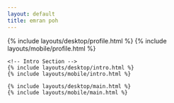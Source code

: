 ```yaml
---
layout: default
title: emran poh
---
```


<style>
@media (max-width: 768px) {
    .navbar {
        display: none;
    }
    .introduction .hello-text {
        display: block;
        margin-bottom: 1rem;
    }
    .introduction .mobile-hello-text {
        display: none;
    }
    .introduction .mobile-title {
        display: block;
        font-size: 1rem;
        font-weight: 600;
        margin-bottom: 0.5rem;
    }
    .projects-section {
        display: none;
    }
    .mobile-projects-section,
    .mobile-publications-section,
    .mobile-experience-section,
    .mobile-sections{
        display: block;
        width: 100%;
    }
    .introduction {
        width: 100%;
        overflow: hidden;
        margin-bottom: 1rem;
    }
    .mobile-projects-section h2,
    .mobile-publications-section h2,
    .mobile-experience-section h2 {
        margin-bottom: 0.5rem;
    }
    .profile-container {
        display: flex;
        align-items: flex-start;
        gap: 1rem;
        margin-bottom: 1rem;
    }
    .profile-info {
        display: flex;
        flex-direction: column;
        justify-content: space-between;
        height: 100%;
    }
    .profile-text {
        margin-bottom: auto;
    }
    .profile-name {
        font-size: 1.5rem;
        font-weight: 700;
        /* margin-bottom: 0.25rem; */
        text-transform: lowercase;
        /* letter-spacing: 0.05em; */
    }
    .profile-title {
        font-size: 0.875rem;
        color: #666;
    }
    .profile-location{
        font-size: 0.875rem;
        color: #666;
        margin-bottom: 0.75rem;
    }
    .profile-email {
        font-size: 0.875rem;
        color: #666;
        margin-bottom: 0.25rem;
    }
    .profile-image {
        width: 120px;
        height: 120px;
        border-radius: 0.5rem;
        object-fit: cover;
        border: 2px solid #f3f4f6;
    }
    .header-icons {
        display: flex;
        gap: 1rem;
        justify-content: center;
        margin: 0;
        padding: 0;
    }
    .icon-link {
        border-radius: 8px;
        color: #666;
        text-decoration: none;
        transition: none;
    }
    .desktop-buttons {
        display: none !important;
    }
    .mobile-buttons {
        display: flex !important;
    }
    .profile-content {
        display: flex;
        flex-direction: row;
        align-items: flex-start;
        gap: 1rem;
        width: 100%;
    }
    .publications-desktop {
        display: none !important;
    }
    .publications-section {
        display: none !important;
    }
    footer {
        margin-top: 2rem;
        padding: 1rem 0;
        border-top: 1px solid #eee;
        width: 100%;
    }
    .footer-links {
        display: flex;
        gap: 1rem;
        align-items: center;
        margin-bottom: 0.5rem;
    }
    .footer-links a {
        color: #666;
        text-decoration: none;
        transition: all 0.2s ease;
    }
    .footer-links a:hover {
        color: #333;
    }
    .powered-by-text {
        font-size: 0.875rem;
        color: #666;
        margin: 0;
    }
    .desktop-profile {
        display: none !important;
    }
    .mobile-profile {
        display: flex !important;
    }
}

@media (min-width: 769px) {
    .mobile-projects-section,
    .mobile-publications-section,
    .mobile-experience-section {
        display: none;
    }
    .introduction .mobile-hello-text,
    .introduction .mobile-title {
        display: none;
    }
    .introduction {
        padding-top: 2rem;
        margin-top: 0.5rem;
        height: auto;
        min-height: 0;
    }
    .profile-name {
        font-size: 2.5rem;
        font-weight: 800;
        text-transform: lowercase;
        margin-bottom: 0.5rem;
    }
    .profile-title {
        font-size: 1rem;
        color: #666;
        margin-bottom: 0.5rem;
    }
    .profile-email {
        font-size: 1rem;
        color: #666;
        margin-bottom: 0.5rem;
    }
    .introduction .hello-text {
        font-size: 0.875rem;
        line-height: 1.5;
        margin-bottom: 1rem;
    }
    .profile-container {
        display: flex;
        align-items: flex-start;
        gap: 1rem;
        margin: 2rem 0 0 0;
    }
    .profile-info {
        display: flex;
        flex-direction: column;
        justify-content: space-between;
        height: 100%;
    }
    .profile-text {
        margin-bottom: auto;
    }
    .profile-image {
        width: 128px;
        height: 128px;
        border-radius: 0.5rem;
        object-fit: cover;
        border: 2px solid #f3f4f6;
    }
    .header-icons {
        display: flex !important;
        flex-direction: row;
        gap: 0.5rem;
        margin-left: 1rem;
    }
    .header-icons a {
        color: #000;
        text-decoration: none;
        display: flex;
        align-items: center;
        justify-content: center;
        width: 48px;
        height: 48px;
        background-color: #f1f3f5;
        border-radius: 1rem;
        transition: all 0.2s ease;
    }
    .header-icons a:hover {
        background-color: #e5e7eb;
        text-decoration: none;
    }
    .header-icons img {
        width: 1.5rem;
        height: 1.5rem;
    }
    .header-icons i {
        font-size: 1.5rem;
    }
    .mobile-buttons {
        display: none !important;
    }
    .profile-content {
        display: flex;
        flex-direction: row;
        align-items: flex-start;
        gap: 1.5rem;
        width: 100%;
    }
    .mobile-only {
        display: none !important;
    }
    footer {
        position: static;
        width: 100%;
        background-color: #f8f9fa;
        padding: 1rem 0;
        border-top: 1px solid #eee;
        text-align: center;
    }
    .footer-links {
        display: flex;
        justify-content: center;
        gap: 1rem;
        align-items: center;
        margin-bottom: 0.5rem;
    }
    .footer-links a {
        color: #666;
        text-decoration: none;
        transition: all 0.2s ease;
    }
    .footer-links a:hover {
        color: #333;
    }
    .powered-by-text {
        font-size: 0.875rem;
        color: #666;
        margin: 0;
    }
    .mobile-profile {
        display: none !important;
    }
    .desktop-profile {
        display: flex !important;
    }
}
</style>

<div class="desktop-container">
    <section class="w-full">
        {% include layouts/desktop/profile.html %}
        {% include layouts/mobile/profile.html %}
    </section>

    <!-- Intro Section -->
    {% include layouts/desktop/intro.html %}
    {% include layouts/mobile/intro.html %}

    {% include layouts/desktop/main.html %}
    {% include layouts/mobile/main.html %}
</div>
